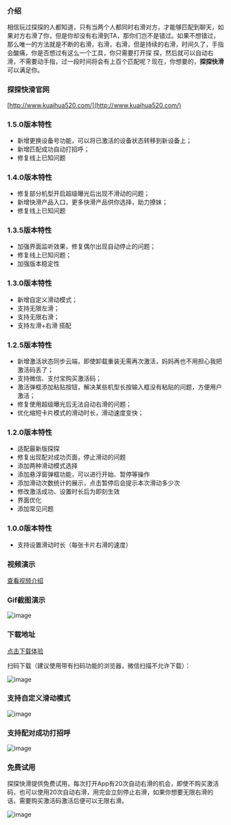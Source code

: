 ### 介绍

相信玩过探探的人都知道，只有当两个人都同时右滑对方，才能够匹配到聊天，如果对方右滑了你，但是你却没有右滑到TA，那你们岂不是错过。如果不想错过，那么唯一的方法就是不断的右滑，右滑，右滑，但是持续的右滑，时间久了，手指会酸痛，你是否想过有这么一个工具，你只需要打开探
探，然后就可以自动右滑，不需要动手指，过一段时间将会有上百个匹配呢？现在，你想要的，**探探快滑**可以满足你。

### 探探快滑官网

[http://www.kuaihua520.com/](http://www.kuaihua520.com/)

### 1.5.0版本特性
- 新增更换设备号功能，可以将已激活的设备状态转移到新设备上；
- 新增匹配成功自动打招呼；
- 修复线上已知问题

### 1.4.0版本特性
- 修复部分机型开启超级曝光后出现不滑动的问题；
- 新增快滑产品入口，更多快滑产品供你选择，助力撩妹；
- 修复线上已知问题


### 1.3.5版本特性
- 加强界面监听效果，修复偶尔出现自动停止的问题；
- 修复线上已知问题；
- 加强版本稳定性

### 1.3.0版本特性

- 新增自定义滑动模式；
- 支持无限左滑；
- 支持无限右滑；
- 支持左滑+右滑 搭配


### 1.2.5版本特性

- 新增激活状态同步云端，即使卸载重装无需再次激活，妈妈再也不用担心我把激活码丢了；
- 支持微信、支付宝购买激活码；
- 激活弹框添加粘贴按钮，解决某些机型长按输入框没有粘贴的问题，方便用户激活；
- 修复使用超级曝光后无法自动右滑的问题；
- 优化缩短卡片模式的滑动时长，滑动速度变快；


### 1.2.0版本特性

- 适配最新版探探
- 修复出现配对成功页面，停止滑动的问题
- 添加两种滑动模式选择
- 添加悬浮窗弹框功能，可以进行开始、暂停等操作
- 添加滑动次数统计的展示，点击暂停后会提示本次滑动多少次
- 修改激活成功、设置时长后为即刻生效
- 界面优化
- 添加常见问题


### 1.0.0版本特性

- 支持设置滑动时长（每张卡片右滑的速度）



### 视频演示

[查看视频介绍](https://v.qq.com/x/page/h0748xladnj.html)


### Gif截图演示


![image](https://github.com/kuaihua/TanTanKuaiHua/blob/master/kuaihua.gif?raw=true)


### 下载地址

[点击下载体验](https://raw.githubusercontent.com/kuaihua/TanTanKuaiHua/master/kuaihua.apk)

扫码下载（建议使用带有扫码功能的浏览器，微信扫描不允许下载）：

![image](https://github.com/kuaihua/TanTanKuaiHua/blob/master/qr_code_download.png?raw=true)


### 支持自定义滑动模式

![image](https://github.com/kuaihua/TanTanKuaiHua/blob/master/custom_mode.jpg?raw=true)

### 支持配对成功打招呼

![image](https://github.com/kuaihua/TanTanKuaiHua/blob/master/say_hello.jpg?raw=true)


### 免费试用

探探快滑提供免费试用，每次打开App有20次自动右滑的机会，即使不购买激活码，也可以使用20次自动右滑，用完会立刻停止右滑，如果你想要无限右滑的话，需要购买激活码激活后便可以无限右滑。

![image](https://github.com/kuaihua/TanTanKuaiHua/blob/master/no_free_count.jpg?raw=true)


